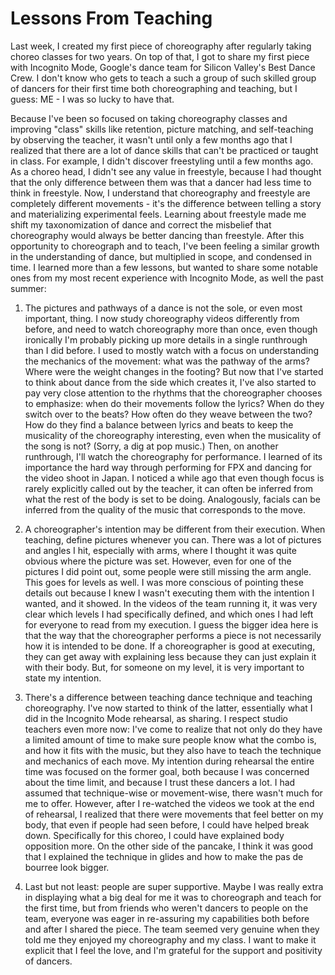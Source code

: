 # Lessons From Teaching

Last week, I created my first piece of choreography after regularly taking choreo classes for two years. On top of that, I got to share my first piece with Incognito Mode, Google's dance team for Silicon Valley's Best Dance Crew. I don't know who gets to teach a such a group of such skilled group of dancers for their first time both choreographing and teaching, but I guess: ME - I was so lucky to have that.

Because I've been so focused on taking choreography classes and improving "class" skills like retention, picture matching, and self-teaching by observing the teacher, it wasn't until only a few months ago that I realized that there are a lot of dance skills that can't be practiced or taught in class. For example, I didn't discover freestyling until a few months ago. As a choreo head, I didn't see any value in freestyle, because I had thought that the only difference between them was that a dancer had less time to think in freestyle. Now, I understand that choreography and freestyle are completely different movements - it's the difference between telling a story and materializing experimental feels. Learning about freestyle made me shift my taxonomization of dance and correct the misbelief that choreography would always be better dancing than freestyle. After this opportunity to choreograph and to teach, I've been feeling a similar growth in the understanding of dance, but multiplied in scope, and condensed in time. I learned more than a few lessons, but wanted to share some notable ones from my most recent experience with Incognito Mode, as well the past summer:

1. The pictures and pathways of a dance is not the sole, or even most important, thing.
I now study choreography videos differently from before, and need to watch choreography more than once, even though ironically I'm probably picking up more details in a single runthrough than I did before. I used to mostly watch with a focus on understanding the mechanics of the movement: what was the pathway of the arms? Where were the weight changes in the footing? But now that I've started to think about dance from the side which creates it, I've also started to pay very close attention to the rhythms that the choreographer chooses to emphasize: when do their movements follow the lyrics? When do they switch over to the beats? How often do they weave between the two? How do they find a balance between lyrics and beats to keep the musicality of the choreography interesting, even when the musicality of the song is not? (Sorry, a dig at pop music.) Then, on another runthrough, I'll watch the choreography for performance. I learned of its importance the hard way through performing for FPX and dancing for the video shoot in Japan. I noticed a while ago that even though focus is rarely explicitly called out by the teacher, it can often be inferred from what the rest of the body is set to be doing. Analogously, facials can be inferred from the quality of the music that corresponds to the move.

2. A choreographer's intention may be different from their execution.
When teaching, define pictures whenever you can. There was a lot of pictures and angles I hit, especially with arms, where I thought it was quite obvious where the picture was set. However, even for one of the pictures I did point out, some people were still missing the arm angle. This goes for levels as well. I was more conscious of pointing these details out because I knew I wasn't executing them with the intention I wanted, and it showed. In the videos of the team running it, it was very clear which levels I had specifically defined, and which ones I had left for everyone to read from my execution. I guess the bigger idea here is that the way that the choreographer performs a piece is not necessarily how it is intended to be done. If a choreographer is good at executing, they can get away with explaining less because they can just explain it with their body. But, for someone on my level, it is very important to state my intention.

3. There's a difference between teaching dance technique and teaching choreography.
I've now started to think of the latter, essentially what I did in the Incognito Mode rehearsal, as sharing. I respect studio teachers even more now: I've come to realize that not only do they have a limited amount of time to make sure people know what the combo is, and how it fits with the music, but they also have to teach the technique and mechanics of each move. My intention during rehearsal the entire time was focused on the former goal, both because I was concerned about the time limit, and because I trust these dancers a lot. I had assumed that technique-wise or movement-wise, there wasn't much for me to offer. However, after I re-watched the videos we took at the end of rehearsal, I realized that there were movements that feel better on my body, that even if people had seen before, I could have helped break down. Specifically for this choreo, I could have explained body opposition more. On the other side of the pancake, I think it was good that I explained the technique in glides and how to make the pas de bourree look bigger.

4. Last but not least: people are super supportive.
Maybe I was really extra in displaying what a big deal for me it was to choreograph and teach for the first time, but from friends who weren't dancers to people on the team, everyone was eager in re-assuring my capabilities both before and after I shared the piece. The team seemed very genuine when they told me they enjoyed my choreography and my class. I want to make it explicit that I feel the love, and I'm grateful for the support and positivity of dancers.
